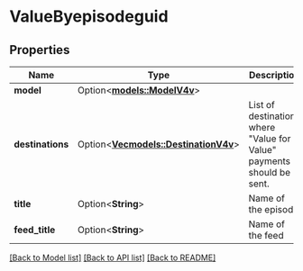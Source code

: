 # ValueByepisodeguid

## Properties

Name | Type | Description | Notes
------------ | ------------- | ------------- | -------------
**model** | Option<[**models::ModelV4v**](model_v4v.md)> |  | [optional]
**destinations** | Option<[**Vec<models::DestinationV4v>**](destination_v4v.md)> | List of destinations where \"Value for Value\" payments should be sent.  | [optional]
**title** | Option<**String**> | Name of the episode  | [optional]
**feed_title** | Option<**String**> | Name of the feed  | [optional]

[[Back to Model list]](../README.md#documentation-for-models) [[Back to API list]](../README.md#documentation-for-api-endpoints) [[Back to README]](../README.md)



